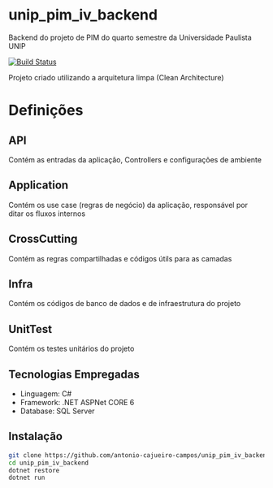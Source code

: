 # unip_pim_iv_backend
Backend do projeto de PIM do quarto semestre da Universidade Paulista UNIP

[![Build Status](https://travis-ci.org/joemccann/dillinger.svg?branch=master)](https://github.com/antonio-cajueiro-campos/unip_pim_iv_backend)

Projeto criado utilizando a arquitetura limpa (Clean Architecture)

# Definições

## API 
Contém as entradas da aplicação, Controllers e configurações de ambiente

## Application
Contém os use case (regras de negócio) da aplicação, responsável por ditar os fluxos internos

## CrossCutting
Contém as regras compartilhadas e códigos útils para as camadas

## Infra
Contém os códigos de banco de dados e de infraestrutura do projeto

## UnitTest
Contém os testes unitários do projeto

## Tecnologias Empregadas
- Linguagem: C#
- Framework: .NET ASPNet CORE 6
- Database: SQL Server

## Instalação

```sh
git clone https://github.com/antonio-cajueiro-campos/unip_pim_iv_backend.git
cd unip_pim_iv_backend
dotnet restore
dotnet run
```



